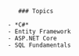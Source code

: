 
          ### Topics
          
       - *C#*
       - Entity Framework
       - ASP.NET Core
       - SQL Fundamentals
